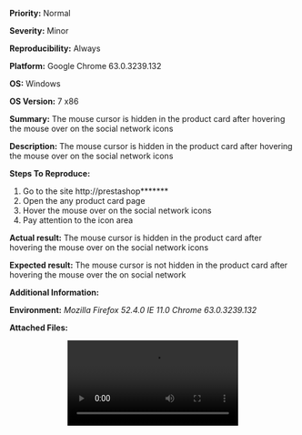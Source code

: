 **Priority:** Normal

**Severity:** Minor

**Reproducibility:** Always

**Platform:** Google Chrome 63.0.3239.132

**OS:** Windows

**OS Version:** 7 x86

**Summary:** The mouse cursor is hidden in the product card after hovering the mouse over on the social network icons

**Description:** The mouse cursor is hidden in the product card after hovering the mouse over on the social network icons

**Steps To Reproduce:**

1. Go to the site http://prestashop*******
2. Open the any product card page
3. Hover the mouse over on the social network icons
4. Pay attention to the icon area

**Actual result:** The mouse cursor is hidden in the product card after hovering the mouse over on the social network icons

**Expected result:** The mouse cursor is not hidden in the product card after hovering the mouse over the on social network

**Additional Information:**

**Environment:**
*Mozilla Firefox 52.4.0*
*IE 11.0*
*Chrome 63.0.3239.132*

**Attached Files:**
<p align="center">
  <video src="https://www.dropbox.com/home/Public?preview=2018-01-20_17-05-08_Bug2.MP4">
  # bug #0362024
  </p>
